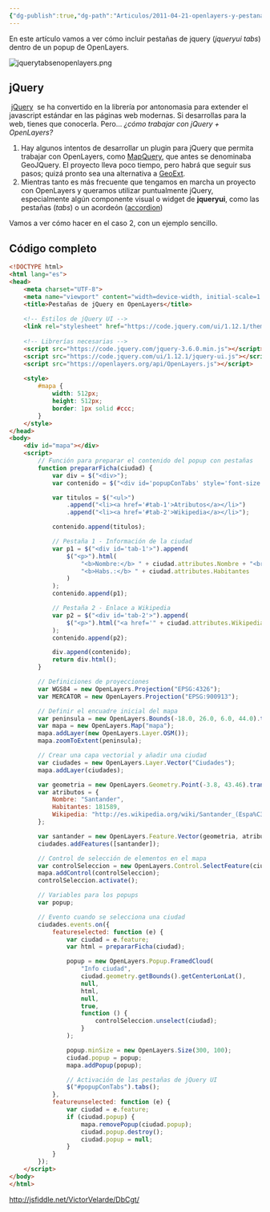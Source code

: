 ```yaml
---
{"dg-publish":true,"dg-path":"Articulos/2011-04-21-openlayers-y-pestanas-de-jquery/OpenLayers y pestañas con jQuery.md","permalink":"/articulos/2011-04-21-openlayers-y-pestanas-de-jquery/open-layers-y-pestanas-con-j-query/","title":"OpenLayers y pestañas con jQuery","tags":["jquery","jqueryui","openlayers","popup","tabs"]}
---
```



En este artículo vamos a ver cómo incluir pestañas de jquery (_jqueryui tabs_) dentro de un popup de OpenLayers.

![jquerytabsenopenlayers.png](/img/user/Me/Articulos/2011-04-21-openlayers-y-pestanas-de-jquery/media/jquerytabsenopenlayers.png)

## jQuery

 [jQuery](http://jquery.com/)  se ha convertido en la librería por antonomasia para extender el javascript estándar en las páginas web modernas. Si desarrollas para la web, tienes que conocerla. Pero... _¿cómo trabajar con jQuery + OpenLayers?_

1. Hay algunos intentos de desarrollar un plugin para jQuery que permita trabajar con OpenLayers, como [MapQuery](http://blog.spaziogis.it/static/jquerymap/), que antes se denominaba GeoJQuery. El proyecto lleva poco tiempo, pero habrá que seguir sus pasos; quizá pronto sea una alternativa a [GeoExt](http://www.geoext.org/).
2. Mientras tanto es más frecuente que tengamos en marcha un proyecto con OpenLayers y queramos utilizar puntualmente jQuery, especialmente algún componente visual o widget de **jqueryui**, como las pestañas (_tabs_) o un acordeón ([accordion](http://jqueryui.com/demos/tabs/))

Vamos a ver cómo hacer en el caso 2, con un ejemplo sencillo.

## Código completo

```html
<!DOCTYPE html>
<html lang="es">
<head>
    <meta charset="UTF-8">
    <meta name="viewport" content="width=device-width, initial-scale=1.0">
    <title>Pestañas de jQuery en OpenLayers</title>
    
    <!-- Estilos de jQuery UI -->
    <link rel="stylesheet" href="https://code.jquery.com/ui/1.12.1/themes/base/jquery-ui.css">
    
    <!-- Librerías necesarias -->
    <script src="https://code.jquery.com/jquery-3.6.0.min.js"></script>
    <script src="https://code.jquery.com/ui/1.12.1/jquery-ui.js"></script>
    <script src="https://openlayers.org/api/OpenLayers.js"></script>
    
    <style>
        #mapa {
            width: 512px;
            height: 512px;
            border: 1px solid #ccc;
        }
    </style>
</head>
<body>
    <div id="mapa"></div>
    <script>
        // Función para preparar el contenido del popup con pestañas
        function prepararFicha(ciudad) {
            var div = $("<div>");
            var contenido = $("<div id='popupConTabs' style='font-size: 9px;'>");

            var titulos = $("<ul>")
                .append("<li><a href='#tab-1'>Atributos</a></li>")
                .append("<li><a href='#tab-2'>Wikipedia</a></li>");

            contenido.append(titulos);

            // Pestaña 1 - Información de la ciudad
            var p1 = $("<div id='tab-1'>").append(
                $("<p>").html(
                    "<b>Nombre:</b> " + ciudad.attributes.Nombre + "<br/>" +
                    "<b>Habs.:</b> " + ciudad.attributes.Habitantes
                )
            );
            contenido.append(p1);

            // Pestaña 2 - Enlace a Wikipedia
            var p2 = $("<div id='tab-2'>").append(
                $("<p>").html("<a href='" + ciudad.attributes.Wikipedia + "' target='_blank'>Wikipedia</a>")
            );
            contenido.append(p2);

            div.append(contenido);
            return div.html();
        }

        // Definiciones de proyecciones
        var WGS84 = new OpenLayers.Projection("EPSG:4326");
        var MERCATOR = new OpenLayers.Projection("EPSG:900913");

        // Definir el encuadre inicial del mapa
        var peninsula = new OpenLayers.Bounds(-18.0, 26.0, 6.0, 44.0).transform(WGS84, MERCATOR);
        var mapa = new OpenLayers.Map("mapa");
        mapa.addLayer(new OpenLayers.Layer.OSM());
        mapa.zoomToExtent(peninsula);

        // Crear una capa vectorial y añadir una ciudad
        var ciudades = new OpenLayers.Layer.Vector("Ciudades");
        mapa.addLayer(ciudades);

        var geometria = new OpenLayers.Geometry.Point(-3.8, 43.46).transform(WGS84, MERCATOR);
        var atributos = {
            Nombre: "Santander",
            Habitantes: 181589,
            Wikipedia: "http://es.wikipedia.org/wiki/Santander_(Espa%C3%B1a)"
        };

        var santander = new OpenLayers.Feature.Vector(geometria, atributos);
        ciudades.addFeatures([santander]);

        // Control de selección de elementos en el mapa
        var controlSeleccion = new OpenLayers.Control.SelectFeature(ciudades);
        mapa.addControl(controlSeleccion);
        controlSeleccion.activate();

        // Variables para los popups
        var popup;

        // Evento cuando se selecciona una ciudad
        ciudades.events.on({
            featureselected: function (e) {
                var ciudad = e.feature;
                var html = prepararFicha(ciudad);

                popup = new OpenLayers.Popup.FramedCloud(
                    "Info ciudad",
                    ciudad.geometry.getBounds().getCenterLonLat(),
                    null,
                    html,
                    null,
                    true,
                    function () {
                        controlSeleccion.unselect(ciudad);
                    }
                );

                popup.minSize = new OpenLayers.Size(300, 100);
                ciudad.popup = popup;
                mapa.addPopup(popup);

                // Activación de las pestañas de jQuery UI
                $("#popupConTabs").tabs();
            },
            featureunselected: function (e) {
                var ciudad = e.feature;
                if (ciudad.popup) {
                    mapa.removePopup(ciudad.popup);
                    ciudad.popup.destroy();
                    ciudad.popup = null;
                }
            }
        });
    </script>
</body>
</html>
```

http://jsfiddle.net/VictorVelarde/DbCgt/
